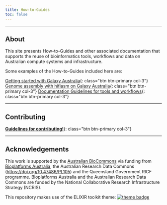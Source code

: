 ```yaml
---
title: How-to-Guides
toc: false
---
```

---

## About

This site presents How-to-Guides and other associated documentation that supports the reuse of bioinformatics tools, workflows and data on Australian compute systems and infrastructure.

Some examples of the How-to-Guides included here are:

[Getting started with Galaxy Australia](galaxy_australia/start_here.md){: class="btn btn-primary col-3"}
[Genome assembly with hifiasm on Galaxy Australia](genome_assembly/hifi_assembly.md){: class="btn btn-primary col-3"}
[Documentation Guidelines for tools and workflows](documentation/DocumentationGuidelines.md){: class="btn btn-primary col-3"}

---

## Contributing

[**Guidelines for contributing!**](contributing.md){: class="btn btn-primary col-3"}

---

## Acknowledgements

This work is supported by the [Australian BioCommons](https://www.biocommons.org.au/) via funding from [Bioplatforms Australia](https://bioplatforms.com/), the Australian Research Data Commons (https://doi.org/10.47486/PL105) and the Queensland Government RICF programme. Bioplatforms Australia and the Australian Research Data Commons are funded by the National Collaborative Research Infrastructure Strategy (NCRIS).

This repository makes use of the ELIXIR toolkit theme: [![theme badge](https://img.shields.io/badge/ELIXIR%20toolkit%20theme-jekyll-blue?color=0d6efd)](https://github.com/ELIXIR-Belgium/elixir-toolkit-theme)